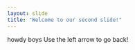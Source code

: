 ```yaml
---
layout: slide
title: "Welcome to our second slide!"
---
```

howdy boys
Use the left arrow to go back!
